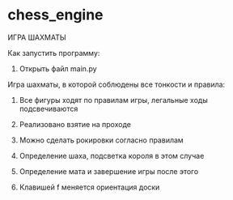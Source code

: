 # chess_engine
ИГРА ШАХМАТЫ

Как запустить программу:

1. Открыть файл main.py


Игра шахматы, в которой соблюдены все тонкости и правила:

1. Все фигуры ходят по правилам игры, легальные ходы подсвечиваются 

2. Реализовано взятие на проходе

3. Можно сделать рокировки согласно правилам

4. Определение шаха, подсветка короля в этом случае

5. Определение мата и завершение игры после этого

6. Клавишей f меняется ориентация доски
